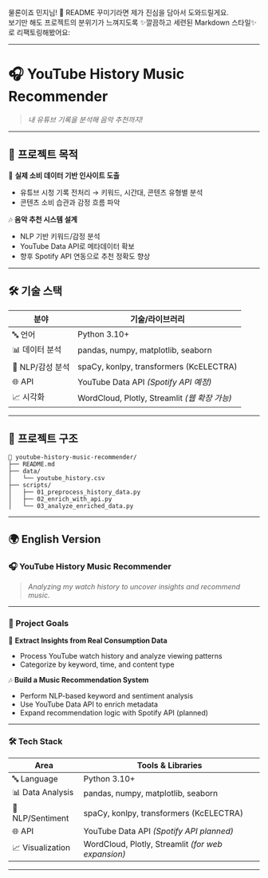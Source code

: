 물론이죠 민지님! 🎀 README 꾸미기라면 제가 진심을 담아서 도와드릴게요.  
보기만 해도 프로젝트의 분위기가 느껴지도록 ✨깔끔하고 세련된 Markdown 스타일✨로 리팩토링해봤어요:

---

# 🎧 YouTube History Music Recommender  
> *내 유튜브 기록을 분석해 음악 추천까지!*  

---

## 🏹 프로젝트 목적  
🎯 **실제 소비 데이터 기반 인사이트 도출**  
- 유튜브 시청 기록 전처리 → 키워드, 시간대, 콘텐츠 유형별 분석  
- 콘텐츠 소비 습관과 감정 흐름 파악

🎶 **음악 추천 시스템 설계**  
- NLP 기반 키워드/감정 분석  
- YouTube Data API로 메타데이터 확보  
- 향후 Spotify API 연동으로 추천 정확도 향상

---

## 🛠️ 기술 스택  

| 분야             | 기술/라이브러리                              |
|------------------|-----------------------------------------------|
| 🔤 언어           | Python 3.10+                                  |
| 📊 데이터 분석    | pandas, numpy, matplotlib, seaborn            |
| 🧠 NLP/감성 분석  | spaCy, konlpy, transformers (KcELECTRA)       |
| 🌐 API            | YouTube Data API *(Spotify API 예정)*        |
| 📈 시각화         | WordCloud, Plotly, Streamlit *(웹 확장 가능)* |

---

## 🌱 프로젝트 구조

```
📂 youtube-history-music-recommender/
├── README.md
├── data/
│   └── youtube_history.csv
├── scripts/
│   ├── 01_preprocess_history_data.py
│   ├── 02_enrich_with_api.py
│   └── 03_analyze_enriched_data.py
```

---

## 🌍 English Version  

### 🎧 YouTube History Music Recommender  
> *Analyzing my watch history to uncover insights and recommend music.*

---

### 🏹 Project Goals  

🎯 **Extract Insights from Real Consumption Data**  
- Process YouTube watch history and analyze viewing patterns  
- Categorize by keyword, time, and content type

🎶 **Build a Music Recommendation System**  
- Perform NLP-based keyword and sentiment analysis  
- Use YouTube Data API to enrich metadata  
- Expand recommendation logic with Spotify API (planned)

---

### 🛠️ Tech Stack  

| Area             | Tools & Libraries                              |
|------------------|--------------------------------------------------|
| 🔤 Language        | Python 3.10+                                     |
| 📊 Data Analysis   | pandas, numpy, matplotlib, seaborn               |
| 🧠 NLP/Sentiment   | spaCy, konlpy, transformers (KcELECTRA)          |
| 🌐 API             | YouTube Data API *(Spotify API planned)*        |
| 📈 Visualization   | WordCloud, Plotly, Streamlit *(for web expansion)* |

---
